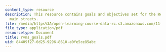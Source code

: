 ```yaml
---
content_type: resource
description: This resource contains goals and objectives set for the Roslindale village
  main streets.
file: /media/https%3A/open-learning-course-data-rc.s3.amazonaws.com/11-439-revitalizing-urban-main-streets-hyde-jackson-square-roslindale-square-boston-spring-2005/84409f276d2592968610a0fe5ce85abc_rvms_goals.pdf
file_type: application/pdf
resourcetype: Document
title: rvms_goals.pdf
uid: 84409f27-6d25-9296-8610-a0fe5ce85abc
---
```

